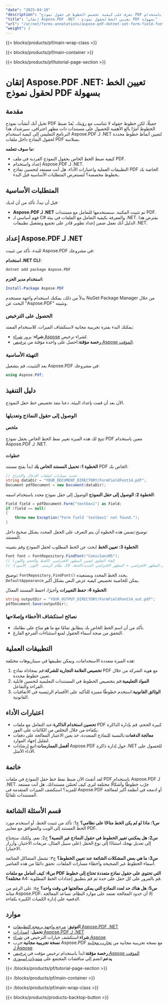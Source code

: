 ```yaml
---
"date": "2025-04-10"
"description": "تعرف على كيفية تخصيص الخطوط في حقول نموذج PDF باستخدام Aspose.PDF لـ .NET باستخدام هذا الدليل التفصيلي."
"title": "إتقان Aspose.PDF .NET - تعيين الخط لحقول نموذج PDF بسهولة"
"url": "/ar/net/forms-annotations/aspose-pdf-dotnet-set-form-field-font/"
"weight": 1
---
```


{{< blocks/products/pf/main-wrap-class >}}

{{< blocks/products/pf/main-container >}}

{{< blocks/products/pf/tutorial-page-section >}}


# إتقان Aspose.PDF .NET: تعيين الخط لحقول نموذج PDF بسهولة

## مقدمة
تخيل أنك أنشأت نموذج PDF جميلًا، لكن خطوط حقوله لا تتناسب مع رؤيتك. يُعدّ ضبط الخطوط أمرًا بالغ الأهمية للحصول على مستندات ذات مظهر احترافي. سيرشدك هذا البرنامج التعليمي إلى كيفية استخدام Aspose.PDF لـ .NET لتعيين أنماط خطوط محددة لحقول النماذج داخل ملفات PDF بسلاسة.

**ما سوف تتعلمه:**
- كيفية ضبط الخط الخاص بحقول النموذج الفردية في ملف PDF.
- إعداد واستخدام Aspose.PDF لـ .NET.
- التطبيقات العملية واعتبارات الأداء.
هل أنت مستعد لتحسين نماذج PDF الخاصة بك بخطوط مخصصة؟ لنستعرض المتطلبات الأساسية قبل البدء.

## المتطلبات الأساسية
قبل أن تبدأ، تأكد من أن لديك:
- **Aspose.PDF لـ .NET** تم تثبيت المكتبة. سنستخدمها للتعامل مع مستندات PDF.
- فهم أساسي لـ C# والمعرفة بكيفية التعامل مع الملفات في بيئة .NET.
يفترض هذا الدليل أنك تعمل ضمن إعداد تطوير قادر على تجميع وتشغيل تطبيقات .NET.

## إعداد Aspose.PDF لـ .NET
للبدء، تأكد من تثبيت Aspose.PDF في مشروعك:

**استخدام .NET CLI:**
```bash
dotnet add package Aspose.PDF
```

**استخدام مدير الحزم:**
```powershell
Install-Package Aspose.PDF
```

بدلاً من ذلك، يمكنك استخدام واجهة مستخدم NuGet Package Manager من خلال البحث عن "Aspose.PDF" وتثبيته.

### الحصول على الترخيص
يمكنك البدء بفترة تجريبية مجانية لاستكشاف الميزات. للاستخدام الممتد:
- **شراء**: يزور [شراء Aspose](https://purchase.aspose.com/buy) لشراء ترخيص.
- **رخصة مؤقتة**:احصل على واحدة مؤقتة من [ترخيص Aspose المؤقت](https://purchase.aspose.com/temporary-license/).

### التهيئة الأساسية
بعد التثبيت، قم بتشغيل Aspose.PDF في مشروعك:

```csharp
using Aspose.Pdf;
```

## دليل التنفيذ
الآن بعد أن قمت بإعداد البيئة، دعنا ننفذ تخصيص خط حقل النموذج.

### الوصول إلى حقول النماذج وتعديلها
#### ملخص
تتيح لك هذه الميزة تغيير نمط الخط الخاص بحقل نموذج PDF معين باستخدام Aspose.PDF لـ .NET.

#### خطوات
**الخطوة 1: تحميل المستند الخاص بك**
ابدأ بفتح مستند PDF الخاص بك:

```csharp
// تحديد مسارات لملفات الإدخال والإخراج
string dataDir = "YOUR_DOCUMENT_DIRECTORY/FormFieldFont14.pdf";
Document pdfDocument = new Document(dataDir);
```

**الخطوة 2: الوصول إلى حقل النموذج**
الوصول إلى حقل نموذج محدد باستخدام اسمه:

```csharp
Field field = pdfDocument.Form["textbox1"] as Field;
if (field == null)
{
    throw new Exception("Form field 'textbox1' not found.");
}
```
*توضيح*:تضمن هذه الخطوة أن يتم التعرف على الحقل المحدد بشكل صحيح داخل المستند.

**الخطوة 3: تعيين الخط**
ابحث عن الخط المطلوب لحقل النموذج وقم بتعيينه:

```csharp
Font font = FontRepository.FindFont("ComicSansMS");
// إلغاء التعليق لتعيين المظهر الافتراضي (الخط والحجم واللون)
// الحقل.المظهر الافتراضي = المظهر الافتراضي الجديد(الخط، 10، نظام الرسم. اللون. الأسود)؛
```
*توضيح*: `FontRepository.FindFont()` يحدد الخط المحدد ويستعيده. `DefaultAppearance` يمكن للخاصية تخصيص كيفية عرض النص بشكل أكبر.

**الخطوة 4: حفظ التغييرات**
وأخيرًا، احفظ المستند المعدّل:

```csharp
string outputDir = "YOUR_OUTPUT_DIRECTORY/FormFieldFont14_out.pdf";
pdfDocument.Save(outputDir);
```

### نصائح استكشاف الأخطاء وإصلاحها
- تأكد من أن اسم الخط الخاص بك يتطابق تمامًا مع ما هو متاح على نظامك.
- التحقق من صحة أسماء الحقول لمنع استثناءات المرجع الفارغ.

## التطبيقات العملية
هذه الميزة متعددة الاستخدامات، ويمكن تطبيقها في سيناريوهات مختلفة:
1. **تخصيص العلامة التجارية للشركة**:قم بمحاذاة نماذج PDF مع هوية الشركة من خلال تعيين خطوط محددة.
2. **المواد التعليمية**:قم بتخصيص الخطوط في المستندات التعليمية لتحسين قابلية القراءة والتفاعل.
3. **الوثائق القانونية**:استخدم خطوطًا مميزة للتأكيد على الأقسام الرئيسية في الاتفاقيات القانونية.

## اعتبارات الأداء
- **تحسين استخدام الذاكرة**:عند التعامل مع ملفات PDF كبيرة الحجم، قم بإدارة الذاكرة بكفاءة من خلال التخلص من الكائنات على الفور.
- **معالجة الدفعات**:بالنسبة للنماذج المتعددة، خذ بعين الاعتبار المعالجة على دفعات لتقليل إجهاد الموارد.
- **أفضل الممارسات**:اتبع إرشادات Aspose.PDF حول إدارة ذاكرة .NET للحصول على الأداء الأمثل.

## خاتمة
لقد أتقنتَ الآن ضبط نمط خط حقل النموذج في ملفات PDF باستخدام Aspose.PDF لـ .NET. جرّب خطوطًا وأشكالًا مختلفة لترى كيف تُحسّن مستنداتك. هل أنت مستعد للمزيد؟ استكشف الميزات المتقدمة في Aspose.PDF أو ادمجه في أنظمة أكبر لمعالجة المستندات تلقائيًا.

## قسم الأسئلة الشائعة
**س1: ماذا لو لم يكن الخط متاحًا على نظامي؟**
ج1: تأكد من تثبيت الخط، أو استخدم مورد الخط المستند إلى الويب والمتوافق مع معايير PDF.

**س2: هل يمكنني تغيير الخطوط في حقول النماذج غير النصية؟**
ج2: نعم، ولكنك ستحتاج إلى تعديل نهجك استنادًا إلى نوع الحقل (على سبيل المثال، مربعات الاختيار، وأزرار الاختيار).

**س3: ما هي بعض المشكلات الشائعة عند تعيين الخطوط؟**
ج٣: تشمل المشاكل الشائعة أسماء الخطوط غير الصحيحة وأخطاء مسارات الملفات. تحقق دائمًا من هذه العناصر.

**س4: كيف أتعامل مع ملفات PDF التي تحتوي على حقول نماذج متعددة تحتاج إلى خطوط مختلفة؟**
A4: قم بالمرور على كل حقل على حدة ثم قم بتطبيق إعدادات الخط المطلوبة.

**س5: هل هناك حد لعدد النماذج التي يمكن معالجتها في وقت واحد؟**
ج٥: على الرغم من متانة Aspose.PDF، إلا أن حدود المعالجة تعتمد على موارد النظام. تساعد المعالجة الدفعية على إدارة الكميات الكبيرة بكفاءة.

## موارد
- **التوثيق**: [مرجع واجهة برمجة التطبيقات Aspose.PDF .NET](https://reference.aspose.com/pdf/net/)
- **تحميل**: [إصدارات Aspose.PDF لـ .NET](https://releases.aspose.com/pdf/net/)
- **شراء**:استكشف خيارات الترخيص في [شراء Aspose](https://purchase.aspose.com/buy)
- **نسخة تجريبية مجانية**:جرب Aspose.PDF مع نسخة تجريبية مجانية من [تجارب مجانية لـ Aspose](https://releases.aspose.com/pdf/net/)
- **رخصة مؤقتة**:ابدأ باستخدام ترخيص مؤقت في [ترخيص Aspose المؤقت](https://purchase.aspose.com/temporary-license/)
- **يدعم**:انضم إلى مناقشات المجتمع على [منتديات أسبوزي](https://forum.aspose.com/c/pdf/10)

{{< /blocks/products/pf/tutorial-page-section >}}

{{< /blocks/products/pf/main-container >}}

{{< /blocks/products/pf/main-wrap-class >}}

{{< blocks/products/products-backtop-button >}}
